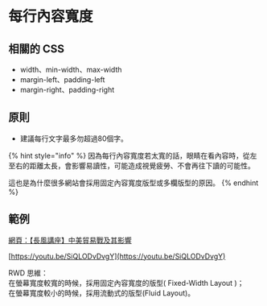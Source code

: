 # 每行內容寬度

## 相關的 CSS

* width、min-width、max-width
* margin-left、padding-left
* margin-right、padding-right

## 原則

* 建議每行文字最多勿超過80個字。

{% hint style="info" %}
因為每行內容寬度若太寬的話，眼睛在看內容時，從左至右的距離太長，會影響易讀性，可能造成視覺疲勞、不會再往下讀的可能性。

這也是為什麼很多網站會採用固定內容寬度版型或多欄版型的原因。
{% endhint %}

## 範例

[網頁：【長風講座】中美貿易戰及其影響](http://fairwindsfoundation.org/activity/%E9%95%B7%E9%A2%A8%E8%AC%9B%E5%BA%A7/3/%E3%80%90%E9%95%B7%E9%A2%A8%E8%AC%9B%E5%BA%A7%E3%80%91%E4%B8%AD%E7%BE%8E%E8%B2%BF%E6%98%93%E6%88%B0%E5%8F%8A%E5%85%B6%E5%BD%B1%E9%9F%BF/51)

[https://youtu.be/SiQLODvDvgY](https://youtu.be/SiQLODvDvgY)

RWD 思維：  
在螢幕寬度較寬的時候，採用固定內容寬度的版型\( Fixed-Width Layout \)；  
在螢幕寬度較小的時候，採用流動式的版型\(Fluid Layout\)。



